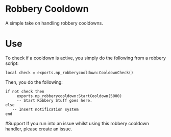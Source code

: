 # Robbery Cooldown
A simple take on handling robbery cooldowns.

# Use
To check if a cooldown is active, you simply do the following from a robbery script:
```
local check = exports.np_robberycooldown:CooldownCheck()
```
Then, you do the following:
```
if not check then
	 exports.np_robberycooldown:StartCooldown(5000)
	 -- Start Robbery Stuff goes here.
else
   -- Insert notification system
end
```

#Support
If you run into an issue whilst using this robbery cooldown handler, please create an issue.
